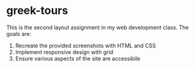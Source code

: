 # greek-tours
This is the second layout assignment in my web development class. The goals are:
  1. Recreate the provided screenshots with HTML and CSS
  2. Implement responsive design with grid
  3. Ensure various aspects of the site are accessibile
